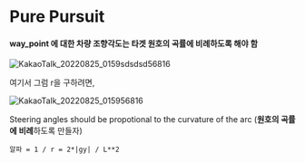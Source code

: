 # Pure Pursuit 

#### way_point 에 대한 차량 조향각도는 타겟 원호의 곡률에 비례하도록 해야 함 

![KakaoTalk_20220825_0159sdsdsd56816](https://user-images.githubusercontent.com/89068148/186479180-860f07ae-e57f-4d9f-9020-378981c0201d.jpg)

여기서 그럼 r을 구하려면,

![KakaoTalk_20220825_015956816](https://user-images.githubusercontent.com/89068148/186479341-4c582ea2-52e0-4c5a-8262-ba66b1b1060a.jpg)

Steering angles should be propotional to the curvature of the arc (**원호의 곡률에 비례**하도록 만들자)

```
알파 = 1 / r = 2*|gy| / L**2
```

